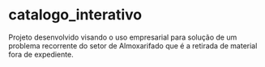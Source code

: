 # catalogo_interativo
Projeto desenvolvido visando o uso empresarial para solução de um problema recorrente do setor de Almoxarifado que é a retirada de material fora de expediente.
